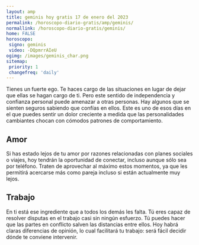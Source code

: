 ```yaml
---
layout: amp
title: geminis hoy gratis 17 de enero del 2023 
permalink: /horoscopo-diario-gratis/amp/geminis/
normallink: /horoscopo-diario-gratis/geminis/
home: FALSE
horoscopo:
 signo: geminis
 video: -DQpmrrAIeU
ogimg: /images/geminis_char.png
sitemap:
 priority: 1
 changefreq: 'daily'
---
```



Tienes un fuerte ego. Te haces cargo de las situaciones en lugar de dejar que ellas se hagan cargo de ti. Pero este sentido de independencia y confianza personal puede amenazar a otras personas. Hay algunos que se sienten seguros sabiendo que confías en ellos. Este es uno de esos días en el que puedes sentir un dolor creciente a medida que las personalidades cambiantes chocan con cómodos patrones de comportamiento.

## Amor

Si has estado lejos de tu amor por razones relacionadas con planes sociales o viajes, hoy tendrán la oportunidad de conectar, incluso aunque sólo sea por teléfono. Traten de aprovechar al máximo estos momentos, ya que les permitirá acercarse más como pareja incluso si están actualmente muy lejos.

## Trabajo

En ti está ese ingrediente que a todos los demás les falta. Tú eres capaz de resolver disputas en el trabajo casi sin ningún esfuerzo. Tú puedes hacer que las partes en conflicto salven las distancias entre ellos. Hoy habrá claras diferencias de opinión, lo cual facilitará tu trabajo: será fácil decidir dónde te conviene intervenir.
